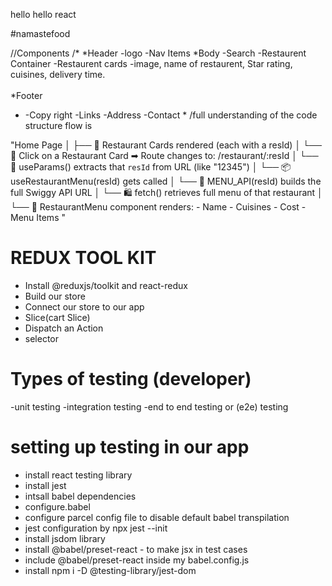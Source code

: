 hello hello react

#namastefood

//Components
/\*
*Header
-logo
-Nav Items
*Body
-Search
-Restaurent Container
-Restaurent cards
-image, name of restaurent, Star rating, cuisines, delivery time.  
\
*Footer
- -Copy right
  -Links
  -Address
  -Contact
  \*
  /full understanding of the code structure flow is

"Home Page
│
├── 🧊 Restaurant Cards rendered (each with a resId)
│
└── 🍴 Click on a Restaurant Card ➡ Route changes to: /restaurant/:resId
│
└── 🧠 useParams() extracts that `resId` from URL (like "12345")
│
└── 📦 useRestaurantMenu(resId) gets called
│
└── 📡 MENU_API(resId) builds the full Swiggy API URL
│
└── 🛍 fetch() retrieves full menu of that restaurant
│
└── 🥘 RestaurantMenu component renders: - Name - Cuisines - Cost - Menu Items
"

# REDUX TOOL KIT

- Install @reduxjs/toolkit and react-redux
- Build our store
- Connect our store to our app
- Slice(cart Slice)
- Dispatch an Action
- selector

# Types of testing (developer)

-unit testing
-integration testing
-end to end testing or (e2e) testing

# setting up testing in our app

- install react testing library
- install jest
- intsall babel dependencies
- configure.babel
- configure parcel config file to disable default babel transpilation
- jest configuration by npx jest --init
- install jsdom library
- install @babel/preset-react - to make jsx in test cases
- include @babel/preset-react inside my babel.config.js
- install npm i -D @testing-library/jest-dom
